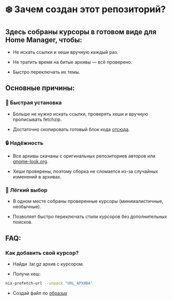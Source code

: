 # ❄️ Зачем создан этот репозиторий?

## Здесь собраны курсоры в готовом виде для Home Manager, чтобы:

- Не искать ссылки и хеши вручную каждый раз.

- Не тратить время на битые архивы — всё проверено.

- Быстро переключать их темы.

## Основные причины:

### 🚀 Быстрая установка

- Больше не нужно искать ссылки, проверять хеши и вручную прописывать fetchzip.

- Достаточно скопировать готовый блок кода [отсюда](https://github.com/driversline/cursors/tree/main/home-manager).

### 🔒 Надёжность

- Все архивы скачаны с оригинальных репозиториев авторов или [gnome-look.org](https://www.gnome-look.org/browse/).

- Хеши проверены, поэтому сборка не сломается из-за случайных изменений в архивах.

### 🎨 Лёгкий выбор

- В одном месте собраны проверенные курсоры (минималистичные, необычные).

- Позволяет быстро переключать стили курсоров без дополнительных поисков.

## FAQ:
### Как добавить свой курсор?
- Найди .tar.gz архив с курсором.

- Получи хеш:
```sh
nix-prefetch-url --unpack "URL_АРХИВА"
```

- Создай файл по [образцу](template/home.nix)
